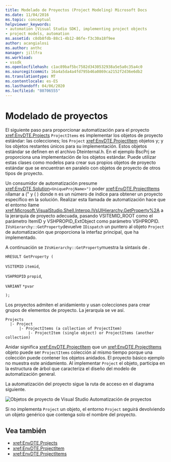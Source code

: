 ```yaml
---
title: Modelado de Proyectos (Project Modeling) Microsoft Docs
ms.date: 11/04/2016
ms.topic: conceptual
helpviewer_keywords:
- automation [Visual Studio SDK], implementing project objects
- project models, automation
ms.assetid: c8db8fdb-88c1-4b12-86fe-f3c30a18f9ee
author: acangialosi
ms.author: anthc
manager: jillfra
ms.workload:
- vssdk
ms.openlocfilehash: c1ac89baf5bc7582d3430532938a5e5a0c35a4c0
ms.sourcegitcommit: 16a4a5da4a4fd795b46a0869ca2152f2d36e6db2
ms.translationtype: MT
ms.contentlocale: es-ES
ms.lasthandoff: 04/06/2020
ms.locfileid: "80706555"
---
```

# <a name="project-modeling"></a>Modelado de proyectos
El siguiente paso para proporcionar automatización para el proyecto <xref:EnvDTE.Projects> `ProjectItems` es implementar los objetos de proyecto estándar: las colecciones; los `Project` <xref:EnvDTE.ProjectItem> objetos y; y los objetos restantes únicos para su implementación. Estos objetos estándar se definen en el archivo Dteinternal.h. En el ejemplo BscPrj se proporciona una implementación de los objetos estándar. Puede utilizar estas clases como modelos para crear sus propios objetos de proyecto estándar que se encuentran en paralelo con objetos de proyecto de otros tipos de proyecto.

 Un consumidor de automatización presume <xref:EnvDTE.Solution>`<UniqueProjName>")` poder <xref:EnvDTE.ProjectItems> `n`llamar a (" y ( ) donde n es un número de índice para obtener un proyecto específico en la solución. Realizar esta llamada de automatización hace que el entorno llame <xref:Microsoft.VisualStudio.Shell.Interop.IVsUIHierarchy.GetProperty%2A> a la jerarquía de proyecto adecuada, pasando VSITEMID_ROOT como el parámetro ItemID y VSHPROPID_ExtObject como parámetro VSHPROPID. `IVsHierarchy::GetProperty`devuelve `IDispatch` un puntero al objeto `Project` de automatización que proporciona la interfaz principal, que ha implementado.

 A continuación se `IVsHierarchy::GetProperty`muestra la sintaxis de .

 `HRESULT GetProperty (`

 `VSITEMID` `itemid`,

 `VSHPROPID` `propid`,

 `VARIANT` `*pvar`

 `);`

 Los proyectos admiten el anidamiento y usan colecciones para crear grupos de elementos de proyecto. La jerarquía se ve así.

```
Projects
  |- Project
      |- ProjectItems (a collection of ProjectItem)
          |- ProjectItem (single object) or ProjectItems (another collection)
```

 Anidar significa <xref:EnvDTE.ProjectItem> que un <xref:EnvDTE.ProjectItems> objeto puede ser `ProjectItems` colección al mismo tiempo porque una colección puede contener los objetos anidados. El proyecto básico ejemplo no muestra este anidamiento. Al implementar `Project` el objeto, participa en la estructura de árbol que caracteriza el diseño del modelo de automatización general.

 La automatización del proyecto sigue la ruta de acceso en el diagrama siguiente.

 ![Objetos de proyecto](../../extensibility/internals/media/projectobjects.gif "ProjectObjects") de Visual Studio Automatización de proyectos

 Si no implementa `Project` un objeto, el entorno `Project` seguirá devolviendo un objeto genérico que contenga solo el nombre del proyecto.

## <a name="see-also"></a>Vea también
- <xref:EnvDTE.Projects>
- <xref:EnvDTE.ProjectItem>
- <xref:EnvDTE.ProjectItems>
